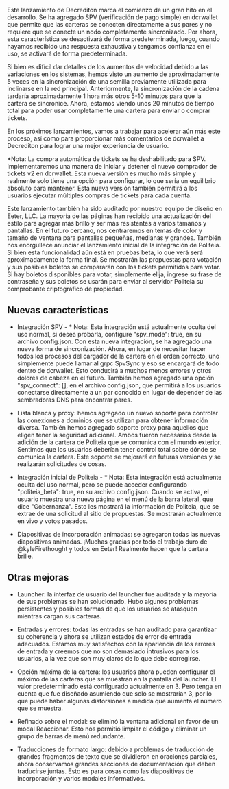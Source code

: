 Este lanzamiento de Decrediton marca el comienzo de un gran hito en el desarrollo. Se ha agregado SPV (verificación de pago simple) en dcrwallet que permite que las carteras se conecten directamente a sus pares y no requiere que se conecte un nodo completamente sincronizado. Por ahora, esta característica se desactivará de forma predeterminada, luego, cuando hayamos recibido una respuesta exhaustiva y tengamos confianza en el uso, se activará de forma predeterminada.

Si bien es difícil dar detalles de los aumentos de velocidad debido a las variaciones en los sistemas, hemos visto un aumento de aproximadamente 5 veces en la sincronización de una semilla previamente utilizada para inclinarse en la red principal. Anteriormente, la sincronización de la cadena tardaría aproximadamente 1 hora más otros 5-10 minutos para que la cartera se sincronice. Ahora, estamos viendo unos 20 minutos de tiempo total para poder usar completamente una cartera para enviar o comprar tickets.

En los próximos lanzamientos, vamos a trabajar para acelerar aún más este proceso, así como para proporcionar más comentarios de dcrwallet a Decrediton para lograr una mejor experiencia de usuario.

*Nota: La compra automática de tickets se ha deshabilitado para SPV. Implementaremos una manera de iniciar y detener el nuevo comprador de tickets v2 en dcrwallet. Esta nueva versión es mucho más simple y realmente solo tiene una opción para configurar, lo que sería un equilibrio absoluto para mantener. Esta nueva versión también permitirá a los usuarios ejecutar múltiples compras de tickets para cada cuenta.

Este lanzamiento también ha sido auditado por nuestro equipo de diseño en Eeter, LLC. La mayoría de las páginas han recibido una actualización del estilo para agregar más brillo y ser más resistentes a varios tamaños y pantallas. En el futuro cercano, nos centraremos en temas de color y tamaño de ventana para pantallas pequeñas, medianas y grandes.
También nos enorgullece anunciar el lanzamiento inicial de la integración de Politeia. Si bien esta funcionalidad aún está en pruebas beta, lo que verá será aproximadamente la forma final. Se mostrarán las propuestas para votación y sus posibles boletos se compararán con los tickets permitidos para votar. Si hay boletos disponibles para votar, simplemente elija, ingrese su frase de contraseña y sus boletos se usarán para enviar al servidor Politeia su comprobante criptográfico de propiedad.
## Nuevas características

  - Integración SPV - * Nota: Esta integración está actualmente oculta del uso normal, si desea probarla, configure "spv_mode": true, en su archivo config.json. Con esta nueva integración, se ha agregado una nueva forma de sincronización. Ahora, en lugar de necesitar hacer todos los procesos del cargador de la cartera en el orden correcto, uno simplemente puede llamar al grpc SpvSync y eso se encargará de todo dentro de dcrwallet. Esto conducirá a muchos menos errores y otros dolores de cabeza en el futuro. También hemos agregado una opción "spv_connect": [], en el archivo config.json, que permitirá a los usuarios conectarse directamente a un par conocido en lugar de depender de las sembradoras DNS para encontrar pares.

  - Lista blanca y proxy: hemos agregado un nuevo soporte para controlar las conexiones a dominios que se utilizan para obtener información diversa. También hemos agregado soporte proxy para aquellos que eligen tener la seguridad adicional. Ambos fueron necesarios desde la adición de la cartera de Politeia que se comunica con el mundo exterior. Sentimos que los usuarios deberían tener control total sobre dónde se comunica la cartera. Este soporte se mejorará en futuras versiones y se realizarán solicitudes de cosas.

  - Integración inicial de Politeia - * Nota: Esta integración está actualmente oculta del uso normal, pero se puede acceder configurando "politeia_beta": true, en su archivo config.json. Cuando se activa, el usuario muestra una nueva página en el menú de la barra lateral, que dice "Gobernanza". Esto les mostrará la información de Politeia, que se extrae de una solicitud al sitio de propuestas. Se mostrarán actualmente en vivo y votos pasados.

  - Diapositivas de incorporación animadas: se agregaron todas las nuevas diapositivas animadas. ¡Muchas gracias por todo el trabajo duro de @kyleFirethought y todos en Eeter! Realmente hacen que la cartera brille.

## Otras mejoras

  - Launcher: la interfaz de usuario del launcher fue auditada y la mayoría de sus problemas se han solucionado. Hubo algunos problemas persistentes y posibles formas de que los usuarios se atasquen mientras cargan sus carteras.

  - Entradas y errores: todas las entradas se han auditado para garantizar su coherencia y ahora se utilizan estados de error de entrada adecuados. Estamos muy satisfechos con la apariencia de los errores de entrada y creemos que no son demasiado intrusivos para los usuarios, a la vez que son muy claros de lo que debe corregirse.

  - Opción máxima de la cartera: los usuarios ahora pueden configurar el máximo de las carteras que se muestran en la pantalla del launcher. El valor predeterminado está configurado actualmente en 3. Pero tenga en cuenta que fue diseñado asumiendo que solo se mostrarían 3, por lo que puede haber algunas distorsiones a medida que aumenta el número que se muestra.
  
  - Refinado sobre el modal: se eliminó la ventana adicional en favor de un modal Reaccionar. Esto nos permitió limpiar el código y eliminar un grupo de barras de menú redundante.

  - Traducciones de formato largo: debido a problemas de traducción de grandes fragmentos de texto que se dividieron en oraciones parciales, ahora conservamos grandes secciones de documentación que deben traducirse juntas. Esto es para cosas como las diapositivas de incorporación y varios modales informativos.
